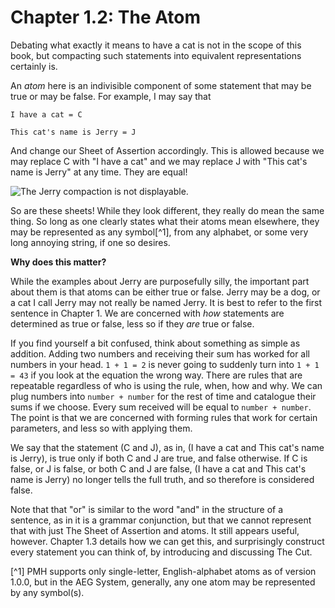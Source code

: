 # Chapter 1.2: The Atom

Debating what exactly it means to have a cat is not in the scope of this book, but compacting such statements into equivalent
representations certainly is.

An *atom* here is an indivisible component of some statement that may be true or may be false. For example, I may say that

```I have a cat = C```

```This cat's name is Jerry = J```

And change our Sheet of Assertion accordingly. This is allowed because we may replace C with "I have a cat" and we may
replace J with "This cat's name is Jerry" at any time. They are equal!

![The Jerry compaction is not displayable.](./images/JerryCompaction.png)

So are these sheets! While they look different, they really do mean the same thing. So long as one clearly states what their
atoms mean elsewhere, they may be represented as any symbol[^1], from any alphabet, or some very long 
annoying string, if one so desires.

**Why does this matter?**

While the examples about Jerry are purposefully silly, the important part about them is that atoms can be either true
or false. Jerry may be a dog, or a cat I call Jerry
may not really be named Jerry. It is best to refer to the first sentence 
in Chapter 1. We are concerned with *how* statements are determined as true or false, less so if they *are* true
or false. 

If you find yourself a bit confused, think about something as simple as addition. Adding two numbers and receiving their sum
has worked for all numbers in your head. ```1 + 1 = 2``` is never going to suddenly turn into ```1 + 1 = 43``` if you look
at the equation the wrong way. There are rules that are repeatable regardless of who is using the rule, when, how and why. 
We can plug numbers into ```number + number``` for the rest of time and catalogue their sums if we choose. 
Every sum received will be equal to ```number + number```. The point is that we are concerned
with forming rules that work for certain parameters, and less so with applying them.

We say that the statement (C and J), as in, (I have a cat and This cat's name is Jerry), 
is true only if both C and J are true, and false otherwise. If C is false, or J is false, or both C and J are false,
(I have a cat and This cat's name is Jerry) no longer tells the full truth, and so therefore is considered false. 

Note that that "or" is similar to the word "and" in the structure of a sentence, as in it is a grammar conjunction,
but that we cannot represent that with just The Sheet of Assertion and atoms. It still appears useful, however.
Chapter 1.3 details how we can get this, and surprisingly construct every statement you can think of, by introducing and 
discussing The Cut.

[^1] PMH supports only single-letter, English-alphabet atoms as of version 1.0.0, but in the AEG System, generally, 
any one atom may be represented by any symbol(s).
